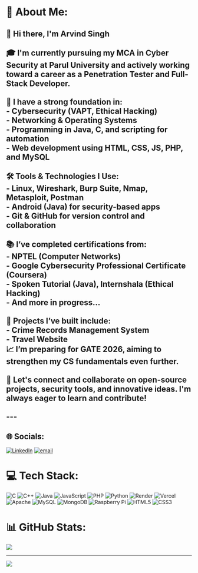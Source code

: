 # 💫 About Me:
## 👋 Hi there, I'm Arvind Singh<br><br>🎓 I'm currently pursuing my **MCA in Cyber Security** at Parul University and actively working toward a career as a **Penetration Tester** and **Full-Stack Developer**.<br><br>🔐 I have a strong foundation in:<br>- Cybersecurity (VAPT, Ethical Hacking)<br>- Networking & Operating Systems<br>- Programming in **Java**, **C**, and scripting for automation<br>- Web development using HTML, CSS, JS, PHP, and MySQL<br><br>🛠️ Tools & Technologies I Use:<br>- **Linux**, **Wireshark**, **Burp Suite**, **Nmap**, **Metasploit**, **Postman**<br>- Android (Java) for security-based apps<br>- Git & GitHub for version control and collaboration<br><br>📚 I’ve completed certifications from:<br>- **NPTEL (Computer Networks)**<br>- **Google Cybersecurity Professional Certificate (Coursera)**<br>- **Spoken Tutorial (Java)**, **Internshala (Ethical Hacking)**<br>- And more in progress...<br><br>🚀 Projects I’ve built include:<br>- **Crime Records Management System**<br>- **Travel Website**<br>📈 I’m preparing for **GATE 2026**, aiming to strengthen my CS fundamentals even further.<br><br>🔗 Let's connect and collaborate on open-source projects, security tools, and innovative ideas. I'm always eager to learn and contribute!<br><br>---<br>


## 🌐 Socials:
[![LinkedIn](https://img.shields.io/badge/LinkedIn-%230077B5.svg?logo=linkedin&logoColor=white)](https://linkedin.com/in/https://www.linkedin.com/in/arvindsingh16/) [![email](https://img.shields.io/badge/Email-D14836?logo=gmail&logoColor=white)](mailto:arvindgarsa16@gmail.com) 

# 💻 Tech Stack:
![C](https://img.shields.io/badge/c-%2300599C.svg?style=for-the-badge&logo=c&logoColor=white) ![C++](https://img.shields.io/badge/c++-%2300599C.svg?style=for-the-badge&logo=c%2B%2B&logoColor=white) ![Java](https://img.shields.io/badge/java-%23ED8B00.svg?style=for-the-badge&logo=openjdk&logoColor=white) ![JavaScript](https://img.shields.io/badge/javascript-%23323330.svg?style=for-the-badge&logo=javascript&logoColor=%23F7DF1E) ![PHP](https://img.shields.io/badge/php-%23777BB4.svg?style=for-the-badge&logo=php&logoColor=white) ![Python](https://img.shields.io/badge/python-3670A0?style=for-the-badge&logo=python&logoColor=ffdd54) ![Render](https://img.shields.io/badge/Render-%46E3B7.svg?style=for-the-badge&logo=render&logoColor=white) ![Vercel](https://img.shields.io/badge/vercel-%23000000.svg?style=for-the-badge&logo=vercel&logoColor=white) ![Apache](https://img.shields.io/badge/apache-%23D42029.svg?style=for-the-badge&logo=apache&logoColor=white) ![MySQL](https://img.shields.io/badge/mysql-4479A1.svg?style=for-the-badge&logo=mysql&logoColor=white) ![MongoDB](https://img.shields.io/badge/MongoDB-%234ea94b.svg?style=for-the-badge&logo=mongodb&logoColor=white) ![Raspberry Pi](https://img.shields.io/badge/-Raspberry_Pi-C51A4A?style=for-the-badge&logo=Raspberry-Pi) ![HTML5](https://img.shields.io/badge/html5-%23E34F26.svg?style=for-the-badge&logo=html5&logoColor=white) ![CSS3](https://img.shields.io/badge/css3-%231572B6.svg?style=for-the-badge&logo=css3&logoColor=white)
# 📊 GitHub Stats:
![](https://github-readme-stats.vercel.app/api/top-langs/?username=arvindgarsa&theme=dark&hide_border=false&include_all_commits=true&count_private=true&layout=compact)

---
[![](https://visitcount.itsvg.in/api?id=arvindgarsa&icon=0&color=0)](https://visitcount.itsvg.in)

